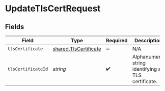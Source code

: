 # UpdateTlsCertRequest


## Fields

| Field                                                          | Type                                                           | Required                                                       | Description                                                    | Example                                                        |
| -------------------------------------------------------------- | -------------------------------------------------------------- | -------------------------------------------------------------- | -------------------------------------------------------------- | -------------------------------------------------------------- |
| `tlsCertificate`                                               | [shared.TlsCertificate](../../models/shared/tlscertificate.md) | :heavy_minus_sign:                                             | N/A                                                            |                                                                |
| `tlsCertificateId`                                             | *string*                                                       | :heavy_check_mark:                                             | Alphanumeric string identifying a TLS certificate.             | cRTguUGZzb2W9Euo4moOr                                          |